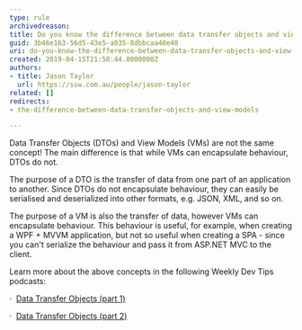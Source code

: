 ```yaml
---
type: rule
archivedreason: 
title: Do you know the difference between data transfer objects and view models?
guid: 3b46e163-56d5-43e5-a035-8dbbcaa40e48
uri: do-you-know-the-difference-between-data-transfer-objects-and-view-models
created: 2019-04-15T21:58:44.0000000Z
authors:
- title: Jason Taylor
  url: https://ssw.com.au/people/jason-taylor
related: []
redirects:
- the-difference-between-data-transfer-objects-and-view-models

---
```


Data Transfer Objects (DTOs) and View Models (VMs) are not the same concept! The main difference is that while VMs can encapsulate behaviour, DTOs do not.

The purpose of a DTO is the transfer of data from one part of an application to another. Since DTOs do not encapsulate behaviour, they can easily be serialised and deserialized into other formats, e.g. JSON, XML, and so on.

<!--endintro-->

The purpose of a VM is also the transfer of data, however VMs can encapsulate behaviour. This behaviour is useful, for example, when creating a WPF + MVVM application, but not so useful when creating a SPA - since you can't serialize the behaviour and pass it from ASP.NET MVC to the client.

Learn more about the above concepts in the following Weekly Dev Tips podcasts:

·  [Data Transfer Objects (part 1)](https&#58;//www.weeklydevtips.com/008)

·  [Data Transfer Objects (part 2)](https&#58;//www.weeklydevtips.com/009)
